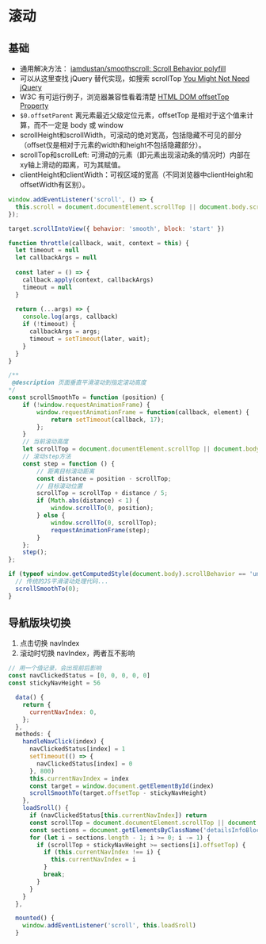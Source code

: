 # 滚动

## 基础
* 通用解决方法： [iamdustan/smoothscroll: Scroll Behavior polyfill](https://github.com/iamdustan/smoothscroll)
* 可以从这里查找 jQuery 替代实现，如搜索 scrollTop [You Might Not Need jQuery](http://youmightnotneedjquery.com/)
* W3C 有可运行例子，浏览器兼容性看着清楚 [HTML DOM offsetTop Property](https://www.w3schools.com/jsref/prop_element_offsettop.asp)
* `$0.offsetParent` 离元素最近父级定位元素，offsetTop 是相对于这个值来计算，而不一定是 body 或 window
* scrollHeight和scrollWidth，可滚动的绝对宽高，包括隐藏不可见的部分（offset仅是相对于元素的width和height不包括隐藏部分）。
* scrollTop和scrollLeft: 可滑动的元素（即元素出现滚动条的情况时）内部在xy轴上滑动的距离，可为其赋值。
* clientHeight和clientWidth：可视区域的宽高（不同浏览器中clientHeight和offsetWidth有区别）。

```js
window.addEventListener('scroll', () => {
  this.scroll = document.documentElement.scrollTop || document.body.scrollTop;
});

target.scrollIntoView({ behavior: 'smooth', block: 'start' })

function throttle(callback, wait, context = this) {
  let timeout = null 
  let callbackArgs = null
  
  const later = () => {
    callback.apply(context, callbackArgs)
    timeout = null
  }
  
  return (...args) => {
    console.log(args, callback)
    if (!timeout) {
      callbackArgs = args;
      timeout = setTimeout(later, wait);
    }
  }
}

/**
 @description 页面垂直平滑滚动到指定滚动高度
*/
const scrollSmoothTo = function (position) {
    if (!window.requestAnimationFrame) {
        window.requestAnimationFrame = function(callback, element) {
            return setTimeout(callback, 17);
        };
    }
    // 当前滚动高度
    let scrollTop = document.documentElement.scrollTop || document.body.scrollTop;
    // 滚动step方法
    const step = function () {
        // 距离目标滚动距离
        const distance = position - scrollTop;
        // 目标滚动位置
        scrollTop = scrollTop + distance / 5;
        if (Math.abs(distance) < 1) {
            window.scrollTo(0, position);
        } else {
            window.scrollTo(0, scrollTop);
            requestAnimationFrame(step);
        }
    };
    step();
};

if (typeof window.getComputedStyle(document.body).scrollBehavior == 'undefined') {
  // 传统的JS平滑滚动处理代码...
  scrollSmoothTo(0);
}
```

## 导航版块切换
1. 点击切换 navIndex
2. 滚动时切换 navIndex，两者互不影响
```js
// 用一个值记录，会出现前后影响
const navClickedStatus = [0, 0, 0, 0, 0]
const stickyNavHeight = 56

  data() {
    return {
      currentNavIndex: 0,
    };
  },
  methods: {
    handleNavClick(index) {
      navClickedStatus[index] = 1
      setTimeout(() => {
        navClickedStatus[index] = 0
      }, 800)
      this.currentNavIndex = index
      const target = window.document.getElementById(index)
      scrollSmoothTo(target.offsetTop - stickyNavHeight)
    },
    loadSroll() {
      if (navClickedStatus[this.currentNavIndex]) return
      const scrollTop = document.documentElement.scrollTop || document.body.scrollTop;
      const sections = document.getElementsByClassName('detailsInfoBlock');
      for (let i = sections.length - 1; i >= 0; i -= 1) {
        if (scrollTop + stickyNavHeight >= sections[i].offsetTop) {
          if (this.currentNavIndex !== i) {
            this.currentNavIndex = i
          }
          break;
        }
      }
    }
  },

  mounted() {
    window.addEventListener('scroll', this.loadSroll)
  }
```
